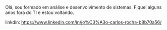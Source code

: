 Olá, sou formado em análise e desenvolvimento de sistemas. Fiquei alguns anos fora do TI e estou voltando.

linkdin:
https://www.linkedin.com/in/jo%C3%A3o-carlos-rocha-b8b70a56/
